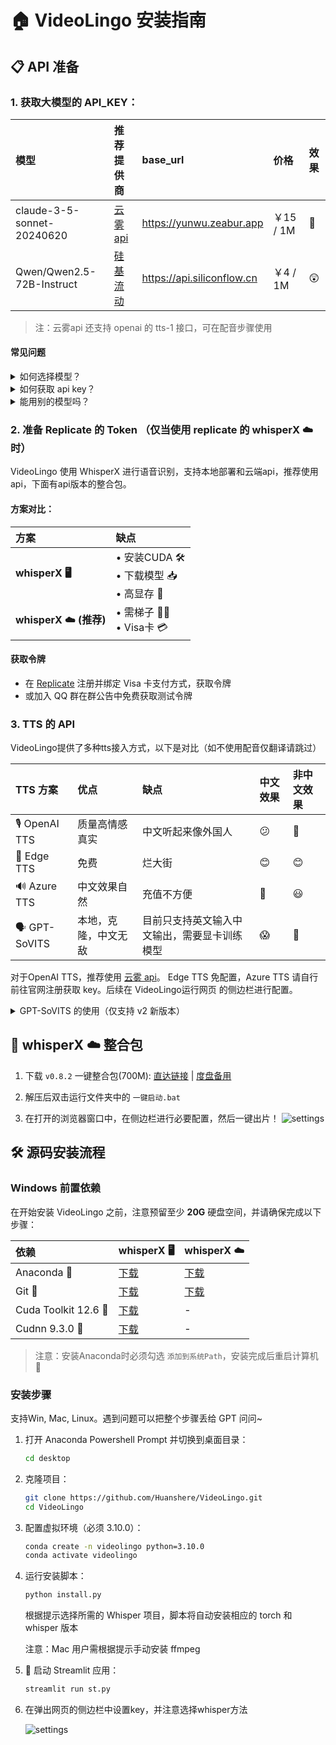 # 🏠 VideoLingo 安装指南

## 📋 API 准备

### 1. **获取大模型的 API_KEY**：

| 模型 | 推荐提供商 | base_url | 价格 | 效果 |
|:-----|:---------|:---------|:-----|:---------|
| claude-3-5-sonnet-20240620 | [云雾 api](https://yunwu.zeabur.app/register?aff=TXMB) | https://yunwu.zeabur.app | ￥15 / 1M | 🤩 |
| Qwen/Qwen2.5-72B-Instruct | [硅基流动](https://cloud.siliconflow.cn/i/ttKDEsxE) | https://api.siliconflow.cn | ￥4 / 1M | 😲 |
> 注：云雾api 还支持 openai 的 tts-1 接口，可在配音步骤使用

#### 常见问题

<details>
<summary>如何选择模型？</summary>

- 🚀 默认使用Qwen2.5, 1h 视频翻译花费约 ￥3。
- 🌟 Claude 3.5 效果更好，翻译的连贯性非常好，且没有 ai 味，但价格更贵。
</details>

<details>
<summary>如何获取 api key？</summary>

1. 点击上面 推荐提供商 的链接
2. 注册账户并充值
3. 在 api key 页面新建一个即可
</details>

<details>
<summary>能用别的模型吗？</summary>

- ✅ 支持 OAI-Like 的 API 接口，需要自行在 streamlit 侧边栏更换。
- ⚠️ 但其余模型遵循指令要求能力弱，非常容易在翻译过程报错，强烈不推荐。
</details>

### 2. **准备 Replicate 的 Token** （仅当使用 replicate 的 whisperX ☁️ 时）

VideoLingo 使用 WhisperX 进行语音识别，支持本地部署和云端api，推荐使用api，下面有api版本的整合包。
#### 方案对比：
| 方案 | 缺点 |
|:-----|:-----|
| **whisperX 🖥️** | • 安装CUDA 🛠️<br>• 下载模型 📥<br>• 高显存 💾 |
| **whisperX ☁️ (推荐)** | • 需梯子 🕵️‍♂️<br>• Visa卡 💳 |

#### 获取令牌
   - 在 [Replicate](https://replicate.com/account/api-tokens) 注册并绑定 Visa 卡支付方式，获取令牌
   - 或加入 QQ 群在群公告中免费获取测试令牌

### 3. **TTS 的 API**
VideoLingo提供了多种tts接入方式，以下是对比（如不使用配音仅翻译请跳过）

| TTS 方案 | 优点 | 缺点 | 中文效果 | 非中文效果 |
|:---------|:-----|:-----|:---------|:-----------|
| 🎙️ OpenAI TTS | 质量高情感真实 | 中文听起来像外国人 | 😕 | 🤩 |
| 🎤 Edge TTS | 免费 | 烂大街 | 😊 | 😊 |
| 🔊 Azure TTS | 中文效果自然 | 充值不方便 | 🤩 | 😃 |
| 🗣️ GPT-SoVITS | 本地，克隆，中文无敌 | 目前只支持英文输入中文输出，需要显卡训练模型 | 😱 | 🚫 |

对于OpenAI TTS，推荐使用 [云雾 api](https://yunwu.zeabur.app/register?aff=TXMB)。
Edge TTS 免配置，Azure TTS 请自行前往官网注册获取 key。后续在 VideoLingo运行网页 的侧边栏进行配置。

<details>
<summary>GPT-SoVITS 的使用（仅支持 v2 新版本）</summary>

1. 请前往 [官方的语雀文档](https://www.yuque.com/baicaigongchang1145haoyuangong/ib3g1e/dkxgpiy9zb96hob4#KTvnO) 查看配置要求并下载整合包。

2. 将 `GPT-SoVITS-v2-xxx` 放置在与 `VideoLingo` 同级目录下。

3. 选择以下任一方式配置模型：

   a. 使用自训练模型：
   - 将 `GPT-SoVITS-v2-xxx\GPT_SoVITS\configs` 下的 `tts_infer.yaml` 复制并重命名为 `你喜欢的角色名.yaml`。
   - 在 VideoLingo 网页的侧边栏中，将 `GPT-SoVITS 角色` 配置为 `你喜欢的角色名`。

   b. 使用预训练模型：
   - 从 [这里下载](https://vip.123pan.cn/1817874751/8117662) 我的模型，解压后覆盖到 `GPT-SoVITS-v2-xxx`。
   - 在 `GPT-SoVITS 角色` 配置为 `Huanyuv2`。

   c. 使用其他训练好的模型：
   - 将模型文件分别放在 `GPT_weights_v2` 和 `SoVITS_weights_v2` 下。
   - 参考方法 a，重命名并修改 `tts_infer.yaml` 中的路径指向你的两个模型。

配置完成后，VideoLingo 在配音步骤时会自动在弹出的命令行中打开 GPT-SoVITS 的推理 API 端口。配音完成后可手动关闭。
</details>


## 🚀 whisperX ☁️ 整合包

1. 下载 `v0.8.2` 一键整合包(700M): [直达链接](https://vip.123pan.cn/1817874751/8101255) | [度盘备用](https://pan.baidu.com/s/1H_3PthZ3R3NsjS0vrymimg?pwd=ra64)

2. 解压后双击运行文件夹中的 `一键启动.bat`

3. 在打开的浏览器窗口中，在侧边栏进行必要配置，然后一键出片！
  ![settings](https://github.com/user-attachments/assets/3d99cf63-ab89-404c-ae61-5a8a3b27d840)

## 🛠️ 源码安装流程

### Windows 前置依赖

在开始安装 VideoLingo 之前，注意预留至少 **20G** 硬盘空间，并请确保完成以下步骤：

| 依赖 | whisperX 🖥️ | whisperX ☁️ |
|:-----|:-------------------|:----------------|
| Anaconda 🐍 | [下载](https://www.anaconda.com/download/success) | [下载](https://www.anaconda.com/download/success) |
| Git 🌿 | [下载](https://git-scm.com/download/win) | [下载](https://git-scm.com/download/win) |
| Cuda Toolkit 12.6 🚀 | [下载](https://developer.download.nvidia.com/compute/cuda/12.6.0/local_installers/cuda_12.6.0_560.76_windows.exe) | - |
| Cudnn 9.3.0 🧠 | [下载](https://developer.download.nvidia.com/compute/cudnn/9.3.0/local_installers/cudnn_9.3.0_windows.exe) | - |

> 注意：安装Anaconda时必须勾选 `添加到系统Path`，安装完成后重启计算机 🔄

### 安装步骤


支持Win, Mac, Linux。遇到问题可以把整个步骤丢给 GPT 问问~
1. 打开 Anaconda Powershell Prompt 并切换到桌面目录：
   ```bash
   cd desktop
   ```

2. 克隆项目：
   ```bash
   git clone https://github.com/Huanshere/VideoLingo.git
   cd VideoLingo
   ```

3. 配置虚拟环境（必须 3.10.0）：
   ```bash
   conda create -n videolingo python=3.10.0
   conda activate videolingo
   ```

4. 运行安装脚本：
   ```bash
   python install.py
   ```
   根据提示选择所需的 Whisper 项目，脚本将自动安装相应的 torch 和 whisper 版本

   注意：Mac 用户需根据提示手动安装 ffmpeg

5. 🎉 启动 Streamlit 应用：
   ```bash
   streamlit run st.py
   ```

6. 在弹出网页的侧边栏中设置key，并注意选择whisper方法

   ![settings](https://github.com/user-attachments/assets/3d99cf63-ab89-404c-ae61-5a8a3b27d840)